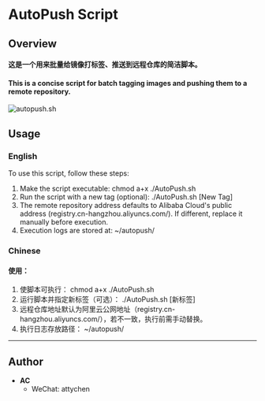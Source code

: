 # AutoPush Script
## Overview
#### 这是一个用来批量给镜像打标签、推送到远程仓库的简洁脚本。
#### This is a concise script for batch tagging images and pushing them to a remote repository.


<div style="width:100%;max-width:800px;">
  <img src="https://pic.superbed.cc/item/67249561fa9f77b4dcdb6adc.jpg" alt="autopush.sh" style="max-width: 100%; height: auto;"/>
</div>


## Usage
### English
To use this script, follow these steps:
1. Make the script executable:
   chmod a+x ./AutoPush.sh
2. Run the script with a new tag (optional):
   ./AutoPush.sh [New Tag]
3. The remote repository address defaults to Alibaba Cloud's public address (registry.cn-hangzhou.aliyuncs.com/). If different, replace it manually before execution.
4. Execution logs are stored at:
   ~/autopush/

### Chinese
#### 使用：
1. 使脚本可执行：
   chmod a+x ./AutoPush.sh
2. 运行脚本并指定新标签（可选）：
   ./AutoPush.sh [新标签]
3. 远程仓库地址默认为阿里云公网地址（registry.cn-hangzhou.aliyuncs.com/），若不一致，执行前需手动替换。
4. 执行日志存放路径：
   ~/autopush/

---

## Author
- **AC**  
  - WeChat: attychen
